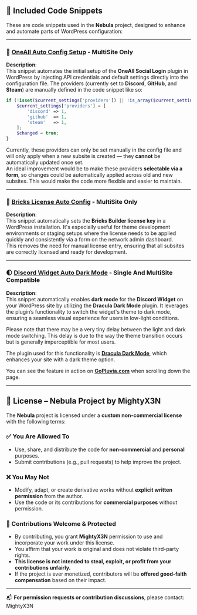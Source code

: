 
## 🔗 Included Code Snippets

These are code snippets used in the **Nebula** project, designed to enhance and automate parts of WordPress configuration:

---

### 🔐 [OneAll Auto Config Setup](https://github.com/MightyX3N/Nebula/blob/main/OneAll%20Auto%20Config%20Setup/code_snippet.txt) - MultiSite Only

**Description**:  
This snippet automates the initial setup of the **OneAll Social Login** plugin in WordPress by injecting API credentials and default settings directly into the configuration file. The providers (currently set to **Discord**, **GitHub**, and **Steam**) are manually defined in the code snippet like so:

```php
if (!isset($current_settings['providers']) || !is_array($current_settings['providers'])) {
    $current_settings['providers'] = [
        'discord' => 1,
        'github'  => 1,
        'steam'   => 1,
    ];
    $changed = true;
}
```

Currently, these providers can only be set manually in the config file and will only apply when a new subsite is created — they **cannot** be automatically updated once set.  
An ideal improvement would be to make these providers **selectable via a form**, so changes could be automatically applied across old and new subsites. This would make the code more flexible and easier to maintain.

---

### 🔑 [Bricks License Auto Config](https://github.com/MightyX3N/Nebula/blob/main/Bricks%20License%20Auto%20Config/code_snippet.txt) - MultiSite Only

**Description**:  
This snippet automatically sets the **Bricks Builder license key** in a WordPress installation. It's especially useful for theme development environments or staging setups where the license needs to be applied quickly and consistently via a form on the network admin dashboard.  
This removes the need for manual license entry, ensuring that all subsites are correctly licensed and ready for development.


---

### 🌓 [Discord Widget Auto Dark Mode](https://github.com/MightyX3N/Nebula/blob/main/Discord%20Widget%20Dark%20Mode/code_snippet.txt) - Single And MultiSite Compatible

**Description**:  
This snippet automatically enables **dark mode** for the **Discord Widget** on your WordPress site by utilizing the **Dracula Dark Mode** plugin. It leverages the plugin’s functionality to switch the widget's theme to dark mode, ensuring a seamless visual experience for users in low-light conditions.

Please note that there may be a very tiny delay between the light and dark mode switching. This delay is due to the way the theme transition occurs but is generally imperceptible for most users.

The plugin used for this functionality is **[Dracula Dark Mode](https://wordpress.org/plugins/dracula-dark-mode/)**, which enhances your site with a dark theme option.

You can see the feature in action on [**GoPluvia.com**](https://gopluvia.com) when scrolling down the page.

---

## 📄 License – Nebula Project by MightyX3N

The **Nebula** project is licensed under a **custom non-commercial license** with the following terms:

### ✅ You Are Allowed To
- Use, share, and distribute the code for **non-commercial** and **personal** purposes.
- Submit contributions (e.g., pull requests) to help improve the project.

### ❌ You May Not
- Modify, adapt, or create derivative works without **explicit written permission** from the author.
- Use the code or its contributions for **commercial purposes** without permission.

### 🤝 Contributions Welcome & Protected
- By contributing, you grant **MightyX3N** permission to use and incorporate your work under this license.
- You affirm that your work is original and does not violate third-party rights.
- **This license is not intended to steal, exploit, or profit from your contributions unfairly.**
- If the project is ever monetized, contributors will be **offered good-faith compensation** based on their impact.

---

📬 **For permission requests or contribution discussions**, please contact: MightyX3N
